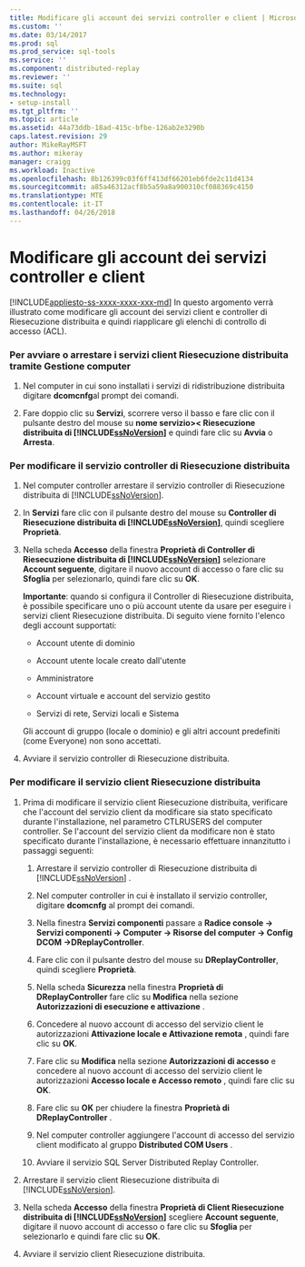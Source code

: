 ```yaml
---
title: Modificare gli account dei servizi controller e client | Microsoft Docs
ms.custom: ''
ms.date: 03/14/2017
ms.prod: sql
ms.prod_service: sql-tools
ms.service: ''
ms.component: distributed-replay
ms.reviewer: ''
ms.suite: sql
ms.technology:
- setup-install
ms.tgt_pltfrm: ''
ms.topic: article
ms.assetid: 44a73ddb-18ad-415c-bfbe-126ab2e3290b
caps.latest.revision: 29
author: MikeRayMSFT
ms.author: mikeray
manager: craigg
ms.workload: Inactive
ms.openlocfilehash: 8b126399c03f6ff413df66201eb6fde2c11d4134
ms.sourcegitcommit: a85a46312acf8b5a59a8a900310cf088369c4150
ms.translationtype: MTE
ms.contentlocale: it-IT
ms.lasthandoff: 04/26/2018
---
```

# <a name="modify-the-controller-and-client-services-accounts"></a>Modificare gli account dei servizi controller e client
[!INCLUDE[appliesto-ss-xxxx-xxxx-xxx-md](../../includes/appliesto-ss-xxxx-xxxx-xxx-md.md)]
  In questo argomento verrà illustrato come modificare gli account dei servizi client e controller di Riesecuzione distribuita e quindi riapplicare gli elenchi di controllo di accesso (ACL).  
  
### <a name="to-start-or-stop-the-distributed-replay-services-using-computer-management"></a>Per avviare o arrestare i servizi client Riesecuzione distribuita tramite Gestione computer  
  
1.  Nel computer in cui sono installati i servizi di ridistribuzione distribuita digitare **dcomcnfg**al prompt dei comandi.  
  
2.  Fare doppio clic su **Servizi**, scorrere verso il basso e fare clic con il pulsante destro del mouse su **nome servizio>\< Riesecuzione distribuita di [!INCLUDE[ssNoVersion](../../includes/ssnoversion-md.md)]** e quindi fare clic su **Avvia** o **Arresta**.  
  
### <a name="to-modify-the-distributed-replay-controller-service"></a>Per modificare il servizio controller di Riesecuzione distribuita  
  
1.  Nel computer controller arrestare il servizio controller di Riesecuzione distribuita di [!INCLUDE[ssNoVersion](../../includes/ssnoversion-md.md)].  
  
2.  In **Servizi** fare clic con il pulsante destro del mouse su **Controller di Riesecuzione distribuita di [!INCLUDE[ssNoVersion](../../includes/ssnoversion-md.md)]**, quindi scegliere **Proprietà**.  
  
3.  Nella scheda **Accesso** della finestra **Proprietà di Controller di Riesecuzione distribuita di [!INCLUDE[ssNoVersion](../../includes/ssnoversion-md.md)]** selezionare **Account seguente**, digitare il nuovo account di accesso o fare clic su **Sfoglia** per selezionarlo, quindi fare clic su **OK**.  
  
     **Importante**: quando si configura il Controller di Riesecuzione distribuita, è possibile specificare uno o più account utente da usare per eseguire i servizi client Riesecuzione distribuita. Di seguito viene fornito l'elenco degli account supportati:  
  
    -   Account utente di dominio  
  
    -   Account utente locale creato dall'utente  
  
    -   Amministratore  
  
    -   Account virtuale e account del servizio gestito  
  
    -   Servizi di rete, Servizi locali e Sistema  
  
     Gli account di gruppo (locale o dominio) e gli altri account predefiniti (come Everyone) non sono accettati.  
  
4.  Avviare il servizio controller di Riesecuzione distribuita.  
  
### <a name="to-modify-the-distributed-replay-client-service"></a>Per modificare il servizio client Riesecuzione distribuita  
  
1.  Prima di modificare il servizio client Riesecuzione distribuita, verificare che l'account del servizio client da modificare sia stato specificato durante l'installazione, nel parametro CTLRUSERS del computer controller. Se l'account del servizio client da modificare non è stato specificato durante l'installazione, è necessario effettuare innanzitutto i passaggi seguenti:  
  
    1.  Arrestare il servizio controller di Riesecuzione distribuita di [!INCLUDE[ssNoVersion](../../includes/ssnoversion-md.md)] .  
  
    2.  Nel computer controller in cui è installato il servizio controller, digitare **dcomcnfg** al prompt dei comandi.  
  
    3.  Nella finestra **Servizi componenti** passare a **Radice console -> Servizi componenti -> Computer -> Risorse del computer -> Config DCOM ->DReplayController**.  
  
    4.  Fare clic con il pulsante destro del mouse su **DReplayController**, quindi scegliere **Proprietà**.  
  
    5.  Nella scheda **Sicurezza** nella finestra **Proprietà di DReplayController** fare clic su **Modifica** nella sezione **Autorizzazioni di esecuzione e attivazione** .  
  
    6.  Concedere al nuovo account di accesso del servizio client le autorizzazioni **Attivazione locale e Attivazione remota** , quindi fare clic su **OK**.  
  
    7.  Fare clic su **Modifica** nella sezione **Autorizzazioni di accesso** e concedere al nuovo account di accesso del servizio client le autorizzazioni **Accesso locale e Accesso remoto** , quindi fare clic su **OK**.  
  
    8.  Fare clic su **OK** per chiudere la finestra **Proprietà di DReplayController** .  
  
    9. Nel computer controller aggiungere l'account di accesso del servizio client modificato al gruppo **Distributed COM Users** .  
  
    10. Avviare il servizio SQL Server Distributed Replay Controller.  
  
2.  Arrestare il servizio client Riesecuzione distribuita di [!INCLUDE[ssNoVersion](../../includes/ssnoversion-md.md)].  
  
3.  Nella scheda **Accesso** della finestra **Proprietà di Client Riesecuzione distribuita di [!INCLUDE[ssNoVersion](../../includes/ssnoversion-md.md)]** scegliere **Account seguente**, digitare il nuovo account di accesso o fare clic su **Sfoglia** per selezionarlo e quindi fare clic su **OK**.  
  
4.  Avviare il servizio client Riesecuzione distribuita.  
  
  
